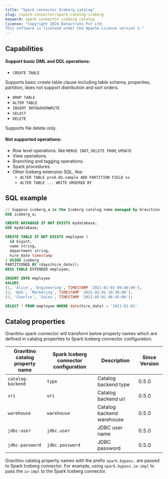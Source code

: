 ```yaml
---
title: "Spark connector Iceberg catalog"
slug: /spark-connector/spark-catalog-iceberg
keyword: spark connector iceberg catalog
license: "Copyright 2024 Datastrato Pvt Ltd.
This software is licensed under the Apache License version 2."
---
```


## Capabilities

#### Support basic DML and DDL operations:

- `CREATE TABLE` 
 
Supports basic create table clause including table schema, properties, partition, does not support distribution and sort orders.

- `DROP TABLE`
- `ALTER TABLE`
- `INSERT INTO&OVERWRITE`
- `SELECT`
- `DELETE` 
 
Supports file delete only.

#### Not supported operations:

- Row level operations. like `MERGE INOT`, `DELETE FROM`, `UPDATE`
- View operations.
- Branching and tagging operations.
- Spark procedures.
- Other Iceberg extension SQL, like:
  - `ALTER TABLE prod.db.sample ADD PARTITION FIELD xx`
  - `ALTER TABLE ... WRITE ORDERED BY`

## SQL example

```sql
// Suppose iceberg_a is the Iceberg catalog name managed by Gravitino
USE iceberg_a;

CREATE DATABASE IF NOT EXISTS mydatabase;
USE mydatabase;

CREATE TABLE IF NOT EXISTS employee (
  id bigint,
  name string,
  department string,
  hire_date timestamp
) USING iceberg
PARTITIONED BY (days(hire_date));
DESC TABLE EXTENDED employee;

INSERT INTO employee
VALUES
(1, 'Alice', 'Engineering', TIMESTAMP '2021-01-01 09:00:00'),
(2, 'Bob', 'Marketing', TIMESTAMP '2021-02-01 10:30:00'),
(3, 'Charlie', 'Sales', TIMESTAMP '2021-03-01 08:45:00');

SELECT * FROM employee WHERE date(hire_date) = '2021-01-01'
```

## Catalog properties

Gravitino spark connector will transform below property names which are defined in catalog properties to Spark Iceberg connector configuration.

| Gravitino catalog property name | Spark Iceberg connector configuration | Description               | Since Version |
|---------------------------------|---------------------------------------|---------------------------|---------------|
| `catalog-backend`               | `type`                                | Catalog backend type      | 0.5.0         |
| `uri`                           | `uri`                                 | Catalog backend uri       | 0.5.0         |
| `warehouse`                     | `warehouse`                           | Catalog backend warehouse | 0.5.0         |
| `jdbc-user`                     | `jdbc.user`                           | JDBC user name            | 0.5.0         |
| `jdbc-password`                 | `jdbc.password`                       | JDBC password             | 0.5.0         |

Gravitino catalog property names with the prefix `spark.bypass.` are passed to Spark Iceberg connector. For example, using `spark.bypass.io-impl` to pass the `io-impl` to the Spark Iceberg connector.
